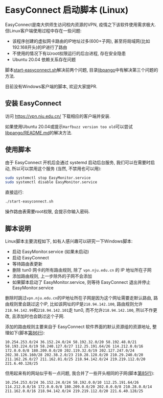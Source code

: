 # EasyConnect 启动脚本 (Linux)

EasyConnect是南大供师生访问校内资源的VPN, 疫情之下该软件使用需求极大. 但Linux客户端使用过程中存在一些问题:

- 该程序创建的虚拟网卡路由的IP地址过多(600+子网), 甚至将局域网(比如192.168开头)的IP进行了路由
- 不使用的情况下有以root权限运行的后台进程, 存在安全隐患
- Ubuntu 20.04 依赖关系存在问题

脚本[start-easyconnect.sh](start-easyconnect.sh)解决前两个问题, 目录[libpango](libpango)中有解决第三个问题的方法.

目前没有Windows客户端的脚本, 欢迎大家提PR.

## 安装 EasyConnect

访问 <https://vpn.nju.edu.cn/> 下载相应的客户端并安装.

如果使用Ubuntu 20.04或提示`Harfbuzz version too old`可以尝试[libpango/README.md](libpango/README.md)的解决方法.

## 使用脚本

由于 EasyConnect 开机后会通过 systemd 启动后台服务, 我们可以在需要时启动, 所以可以禁用这个服务 (当然, 不禁用也可以用):

```bash
sudo systemctl stop EasyMonitor.service
sudo systemctl disable EasyMonitor.service
```

直接运行:

```bash
./start-easyconnect.sh
```

操作路由表需要root权限, 会提示你输入密码.

## 脚本说明

Linux脚本主要流程如下, 如有人感兴趣可以研究一下Windows脚本:

- 启动 EasyMonitor.service (如果未启动)
- 启动 EasyConnect
- 等待路由表更新
- 删除 tun0 网卡的所有路由规则, 除了 `vpn.nju.edu.cn` 的 IP 地址所在子网
- 添加路由规则, 上一步除外的子网不会添加
- 如果脚本启动了 EasyMonitor.service, 则等待 EasyConnect 退出并停止 EasyMonitor.service

删除时跳过`vpn.nju.edu.cn`的IP地址所在子网是因为这个网址需要走默认路由, 路由规则里会跳过这个IP, 比如该网址的IP是`218.94.142.100`, 路由规则允许`218.94.142.99`和`218.94.142.101`走 tun0, 而不允许`218.94.142.100`, 所以不作更改, 且添加时也会跳过这个子网.

添加的路由规则主要来自于 EasyConnect 软件界面的默认资源组的资源地址, 整理如下(脚本[第86行](https://github.com/tangruize/NJU-EasyConnect-Script/blob/master/start-easyconnect.sh#L86)):

```
10.254.253.0/24 36.152.24.0/24 58.192.32.0/20 58.192.48.0/21 58.193.224.0/19 58.240.127.0/27 112.25.191.64/26 114.212.0.0/16 172.0.0.0/8 180.209.0.0/20 202.119.32.0/19 202.127.247.0/24 202.38.126.160/28 202.38.2.0/23 210.28.128.0/20 210.29.240.0/20 211.162.26.0/27 211.162.81.0/25 218.94.142.0/24 219.219.112.0/20 221.6.40.128/25
```

但用起来有的网站似乎有一点问题, 我合并了一些开头相同的子网(脚本[第85行](https://github.com/tangruize/NJU-EasyConnect-Script/blob/master/start-easyconnect.sh#L85)):

```
10.254.253.0/24 36.152.24.0/24 58.192.0.0/10 112.25.191.64/26 114.212.0.0/16 172.0.0.0/8 180.209.0.0/20 202.0.0.0/8 210.28.0.0/14 211.162.0.0/16 218.94.142.0/24 219.219.112.0/20 221.6.40.128/25
```
